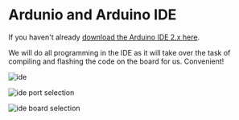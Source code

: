 # Ardunio and Arduino IDE

If you haven't already [download the Arduino IDE 2.x here](https://www.arduino.cc/en/software).

We will do all programming in the IDE as it will take over the task of compiling and flashing the code on the board for us. Convenient!


![ide](/assets/ide-new.png)

![ide port selection](/assets/ide-port.png)

![ide board selection](/assets/ide-board.png)
